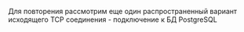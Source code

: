 Для повторения рассмотрим еще один распространенный вариант исходящего TCP соединения - подключение к БД PostgreSQL
